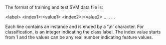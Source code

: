 The format of training and test SVM data file is:

\<label\> \<index1\>:\<value1\> \<index2\>:\<value2\> ...
.
.
.

Each line contains an instance and is ended by a '\n' character.  For classification, <label> is an integer indicating the class label. The index value starts from 1 and the values can be any real number indicating feature values.
